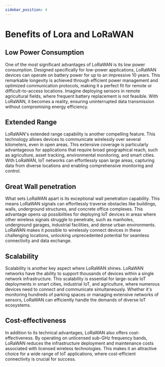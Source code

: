 ```yaml
---
sidebar_position: 4
---
```


# Benefits of Lora and LoRaWAN

## Low Power Consumption
One of the most significant advantages of LoRaWAN is its low power consumption. Designed specifically for low-power applications, LoRaWAN devices can operate on battery power for up to an impressive 10 years. This remarkable longevity is achieved through efficient power management and optimized communication protocols, making it a perfect fit for remote or difficult-to-access locations. Imagine deploying sensors in remote agricultural fields, where frequent battery replacement is not feasible. With LoRaWAN, it becomes a reality, ensuring uninterrupted data transmission without compromising energy efficiency.

## Extended Range
LoRaWAN's extended range capability is another compelling feature. This technology allows devices to communicate wirelessly over several kilometers, even in open areas. This extensive coverage is particularly advantageous for applications that require broad geographical reach, such as agriculture, asset tracking, environmental monitoring, and smart cities. With LoRaWAN, IoT networks can effortlessly span large areas, capturing data from diverse locations and enabling comprehensive monitoring and control.

## Great Wall penetration
What sets LoRaWAN apart is its exceptional wall penetration capability. This means LoRaWAN signals can effortlessly traverse obstacles like buildings, walls, underground structures, and concrete office complexes. This advantage opens up possibilities for deploying IoT devices in areas where other wireless signals struggle to penetrate, such as manholes, underground garages, industrial facilities, and dense urban environments. LoRaWAN makes it possible to wirelessly connect devices in these challenging locations, unlocking unprecedented potential for seamless connectivity and data exchange.

## Scalability
Scalability is another key aspect where LoRaWAN shines. LoRaWAN networks have the ability to support thousands of devices within a single network infrastructure. This scalability is essential for large-scale IoT deployments in smart cities, industrial IoT, and agriculture, where numerous devices need to connect and communicate simultaneously. Whether it's monitoring hundreds of parking spaces or managing extensive networks of sensors, LoRaWAN can efficiently handle the demands of diverse IoT ecosystems.

## Cost-effectiveness
In addition to its technical advantages, LoRaWAN also offers cost-effectiveness. By operating on unlicensed sub-GHz frequency bands, LoRaWAN reduces the infrastructure deployment and maintenance costs associated with licensed wireless technologies. This makes it an attractive choice for a wide range of IoT applications, where cost-efficient connectivity is crucial for success.
